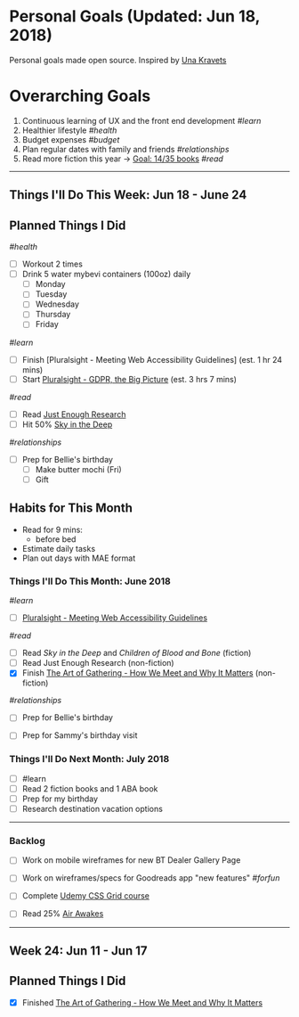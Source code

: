 Personal Goals (Updated: Jun 18, 2018)
==============

Personal goals made open source. Inspired by [Una Kravets](https://una.im/personal-goals-guide/)

# Overarching Goals
1. Continuous learning of UX and the front end development _#learn_
2. Healthier lifestyle _#health_
3. Budget expenses _#budget_
4. Plan regular dates with family and friends _#relationships_
5. Read more fiction this year -> [Goal: 14/35 books](https://www.goodreads.com/user_challenges/10348403) _#read_

---

## Things I'll Do This Week: Jun 18 - June 24

## Planned Things I Did
_#health_
- [ ] Workout 2 times 
- [ ] Drink 5 water mybevi containers (100oz) daily
  - [ ] Monday
  - [ ] Tuesday
  - [ ] Wednesday
  - [ ] Thursday
  - [ ] Friday

_#learn_
- [ ] Finish [Pluralsight - Meeting Web Accessibility Guidelines] (est. 1 hr 24 mins)
- [ ] Start [Pluralsight - GDPR, the Big Picture](https://app.pluralsight.com/library/courses/gdpr-big-picture/table-of-contents) (est. 3 hrs 7 mins)

_#read_
- [ ] Read [Just Enough Research](https://www.goodreads.com/book/show/17236175-just-enough-research)
- [ ] Hit 50% [Sky in the Deep](https://www.goodreads.com/book/show/34726469-sky-in-the-deep1)

_#relationships_
- [ ] Prep for Bellie's birthday 
  - [ ] Make butter mochi (Fri)
  - [ ] Gift

## Habits for This Month
- Read for 9 mins: 
  - before bed
- Estimate daily tasks
- Plan out days with MAE format

### Things I'll Do This Month: June 2018
_#learn_
- [ ] [Pluralsight - Meeting Web Accessibility Guidelines](https://app.pluralsight.com/library/courses/web-accessibility-meeting-guidelines/table-of-contents)

_#read_
- [ ] Read _Sky in the Deep_ and _Children of Blood and Bone_ (fiction)
- [ ] Read Just Enough Research (non-fiction)
- [x] Finish [The Art of Gathering - How We Meet and Why It Matters](https://www.goodreads.com/book/show/37424706-the-art-of-gathering) (non-fiction)

_#relationships_
- [ ] Prep for Bellie's birthday
- [ ] Prep for Sammy's birthday visit


### Things I'll Do Next Month: July 2018
- [ ] #learn
- [ ] Read 2 fiction books and 1 ABA book
- [ ] Prep for my birthday
- [ ] Research destination vacation options 

---

### Backlog
- [ ] Work on mobile wireframes for new BT Dealer Gallery Page
- [ ] Work on wireframes/specs for Goodreads app "new features" *#forfun*
- [ ] Complete [Udemy CSS Grid course](https://github.com/candicodeit/udemy/projects/1)
- [ ] Read 25% [Air Awakes](https://www.goodreads.com/book/show/23127048-air-awakens)


--- 
## Week 24: Jun 11 - Jun 17

## Planned Things I Did
- [x] Finished [The Art of Gathering - How We Meet and Why It Matters](https://www.goodreads.com/book/show/37424706-the-art-of-gathering)
